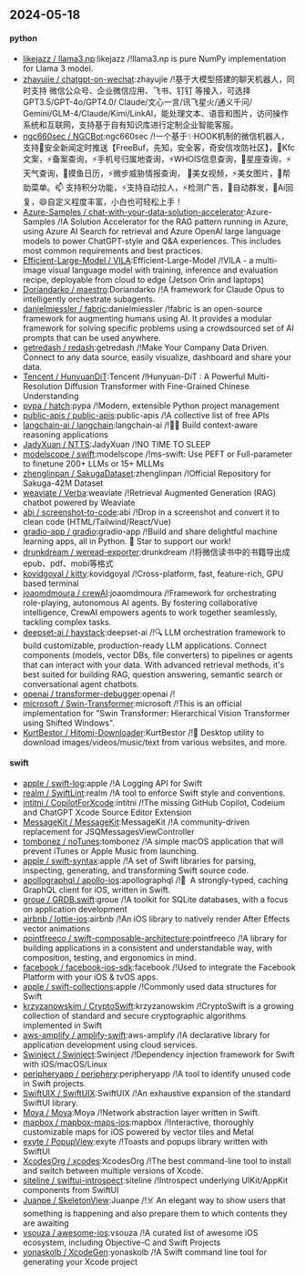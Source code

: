 ## 2024-05-18

#### python
* [likejazz / llama3.np](https://github.com/likejazz/llama3.np):likejazz /!llama3.np is pure NumPy implementation for Llama 3 model.
* [zhayujie / chatgpt-on-wechat](https://github.com/zhayujie/chatgpt-on-wechat):zhayujie /!基于大模型搭建的聊天机器人，同时支持 微信公众号、企业微信应用、飞书、钉钉 等接入，可选择GPT3.5/GPT-4o/GPT4.0/ Claude/文心一言/讯飞星火/通义千问/ Gemini/GLM-4/Claude/Kimi/LinkAI，能处理文本、语音和图片，访问操作系统和互联网，支持基于自有知识库进行定制企业智能客服。
* [ngc660sec / NGCBot](https://github.com/ngc660sec/NGCBot):ngc660sec /!一个基于✨HOOK机制的微信机器人，支持🌱安全新闻定时推送【FreeBuf，先知，安全客，奇安信攻防社区】，👯Kfc文案，⚡备案查询，⚡手机号归属地查询，⚡WHOIS信息查询，🎉星座查询，⚡天气查询，🌱摸鱼日历，⚡微步威胁情报查询， 🐛美女视频，⚡美女图片，👯帮助菜单。📫 支持积分功能，⚡支持自动拉人，⚡检测广告，🌱自动群发，👯Ai回复，😄自定义程度丰富，小白也可轻松上手！
* [Azure-Samples / chat-with-your-data-solution-accelerator](https://github.com/Azure-Samples/chat-with-your-data-solution-accelerator):Azure-Samples /!A Solution Accelerator for the RAG pattern running in Azure, using Azure AI Search for retrieval and Azure OpenAI large language models to power ChatGPT-style and Q&A experiences. This includes most common requirements and best practices.
* [Efficient-Large-Model / VILA](https://github.com/Efficient-Large-Model/VILA):Efficient-Large-Model /!VILA - a multi-image visual language model with training, inference and evaluation recipe, deployable from cloud to edge (Jetson Orin and laptops)
* [Doriandarko / maestro](https://github.com/Doriandarko/maestro):Doriandarko /!A framework for Claude Opus to intelligently orchestrate subagents.
* [danielmiessler / fabric](https://github.com/danielmiessler/fabric):danielmiessler /!fabric is an open-source framework for augmenting humans using AI. It provides a modular framework for solving specific problems using a crowdsourced set of AI prompts that can be used anywhere.
* [getredash / redash](https://github.com/getredash/redash):getredash /!Make Your Company Data Driven. Connect to any data source, easily visualize, dashboard and share your data.
* [Tencent / HunyuanDiT](https://github.com/Tencent/HunyuanDiT):Tencent /!Hunyuan-DiT : A Powerful Multi-Resolution Diffusion Transformer with Fine-Grained Chinese Understanding
* [pypa / hatch](https://github.com/pypa/hatch):pypa /!Modern, extensible Python project management
* [public-apis / public-apis](https://github.com/public-apis/public-apis):public-apis /!A collective list of free APIs
* [langchain-ai / langchain](https://github.com/langchain-ai/langchain):langchain-ai /!🦜🔗 Build context-aware reasoning applications
* [JadyXuan / NTTS](https://github.com/JadyXuan/NTTS):JadyXuan /!NO TIME TO SLEEP
* [modelscope / swift](https://github.com/modelscope/swift):modelscope /!ms-swift: Use PEFT or Full-parameter to finetune 200+ LLMs or 15+ MLLMs
* [zhenglinpan / SakugaDataset](https://github.com/zhenglinpan/SakugaDataset):zhenglinpan /!Official Repository for Sakuga-42M Dataset
* [weaviate / Verba](https://github.com/weaviate/Verba):weaviate /!Retrieval Augmented Generation (RAG) chatbot powered by Weaviate
* [abi / screenshot-to-code](https://github.com/abi/screenshot-to-code):abi /!Drop in a screenshot and convert it to clean code (HTML/Tailwind/React/Vue)
* [gradio-app / gradio](https://github.com/gradio-app/gradio):gradio-app /!Build and share delightful machine learning apps, all in Python. 🌟 Star to support our work!
* [drunkdream / weread-exporter](https://github.com/drunkdream/weread-exporter):drunkdream /!将微信读书中的书籍导出成epub、pdf、mobi等格式
* [kovidgoyal / kitty](https://github.com/kovidgoyal/kitty):kovidgoyal /!Cross-platform, fast, feature-rich, GPU based terminal
* [joaomdmoura / crewAI](https://github.com/joaomdmoura/crewAI):joaomdmoura /!Framework for orchestrating role-playing, autonomous AI agents. By fostering collaborative intelligence, CrewAI empowers agents to work together seamlessly, tackling complex tasks.
* [deepset-ai / haystack](https://github.com/deepset-ai/haystack):deepset-ai /!🔍 LLM orchestration framework to build customizable, production-ready LLM applications. Connect components (models, vector DBs, file converters) to pipelines or agents that can interact with your data. With advanced retrieval methods, it's best suited for building RAG, question answering, semantic search or conversational agent chatbots.
* [openai / transformer-debugger](https://github.com/openai/transformer-debugger):openai /!
* [microsoft / Swin-Transformer](https://github.com/microsoft/Swin-Transformer):microsoft /!This is an official implementation for "Swin Transformer: Hierarchical Vision Transformer using Shifted Windows".
* [KurtBestor / Hitomi-Downloader](https://github.com/KurtBestor/Hitomi-Downloader):KurtBestor /!🍰 Desktop utility to download images/videos/music/text from various websites, and more.

#### swift
* [apple / swift-log](https://github.com/apple/swift-log):apple /!A Logging API for Swift
* [realm / SwiftLint](https://github.com/realm/SwiftLint):realm /!A tool to enforce Swift style and conventions.
* [intitni / CopilotForXcode](https://github.com/intitni/CopilotForXcode):intitni /!The missing GitHub Copilot, Codeium and ChatGPT Xcode Source Editor Extension
* [MessageKit / MessageKit](https://github.com/MessageKit/MessageKit):MessageKit /!A community-driven replacement for JSQMessagesViewController
* [tombonez / noTunes](https://github.com/tombonez/noTunes):tombonez /!A simple macOS application that will prevent iTunes or Apple Music from launching.
* [apple / swift-syntax](https://github.com/apple/swift-syntax):apple /!A set of Swift libraries for parsing, inspecting, generating, and transforming Swift source code.
* [apollographql / apollo-ios](https://github.com/apollographql/apollo-ios):apollographql /!📱  A strongly-typed, caching GraphQL client for iOS, written in Swift.
* [groue / GRDB.swift](https://github.com/groue/GRDB.swift):groue /!A toolkit for SQLite databases, with a focus on application development
* [airbnb / lottie-ios](https://github.com/airbnb/lottie-ios):airbnb /!An iOS library to natively render After Effects vector animations
* [pointfreeco / swift-composable-architecture](https://github.com/pointfreeco/swift-composable-architecture):pointfreeco /!A library for building applications in a consistent and understandable way, with composition, testing, and ergonomics in mind.
* [facebook / facebook-ios-sdk](https://github.com/facebook/facebook-ios-sdk):facebook /!Used to integrate the Facebook Platform with your iOS & tvOS apps.
* [apple / swift-collections](https://github.com/apple/swift-collections):apple /!Commonly used data structures for Swift
* [krzyzanowskim / CryptoSwift](https://github.com/krzyzanowskim/CryptoSwift):krzyzanowskim /!CryptoSwift is a growing collection of standard and secure cryptographic algorithms implemented in Swift
* [aws-amplify / amplify-swift](https://github.com/aws-amplify/amplify-swift):aws-amplify /!A declarative library for application development using cloud services.
* [Swinject / Swinject](https://github.com/Swinject/Swinject):Swinject /!Dependency injection framework for Swift with iOS/macOS/Linux
* [peripheryapp / periphery](https://github.com/peripheryapp/periphery):peripheryapp /!A tool to identify unused code in Swift projects.
* [SwiftUIX / SwiftUIX](https://github.com/SwiftUIX/SwiftUIX):SwiftUIX /!An exhaustive expansion of the standard SwiftUI library.
* [Moya / Moya](https://github.com/Moya/Moya):Moya /!Network abstraction layer written in Swift.
* [mapbox / mapbox-maps-ios](https://github.com/mapbox/mapbox-maps-ios):mapbox /!Interactive, thoroughly customizable maps for iOS powered by vector tiles and Metal
* [exyte / PopupView](https://github.com/exyte/PopupView):exyte /!Toasts and popups library written with SwiftUI
* [XcodesOrg / xcodes](https://github.com/XcodesOrg/xcodes):XcodesOrg /!The best command-line tool to install and switch between multiple versions of Xcode.
* [siteline / swiftui-introspect](https://github.com/siteline/swiftui-introspect):siteline /!Introspect underlying UIKit/AppKit components from SwiftUI
* [Juanpe / SkeletonView](https://github.com/Juanpe/SkeletonView):Juanpe /!☠️ An elegant way to show users that something is happening and also prepare them to which contents they are awaiting
* [vsouza / awesome-ios](https://github.com/vsouza/awesome-ios):vsouza /!A curated list of awesome iOS ecosystem, including Objective-C and Swift Projects
* [yonaskolb / XcodeGen](https://github.com/yonaskolb/XcodeGen):yonaskolb /!A Swift command line tool for generating your Xcode project

